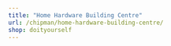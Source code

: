```yaml
---
title: "Home Hardware Building Centre"
url: /chipman/home-hardware-building-centre/
shop: doityourself
---
```

